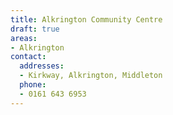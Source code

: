```yaml
---
title: Alkrington Community Centre
draft: true
areas:
- Alkrington
contact:
  addresses:
  - Kirkway, Alkrington, Middleton
  phone:
  - 0161 643 6953
---
```


